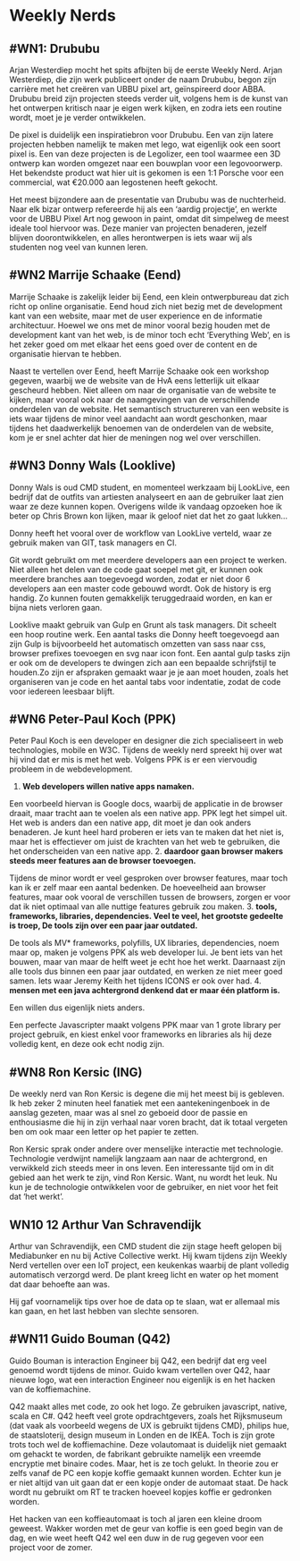 # Weekly Nerds

## #WN1: Drububu
Arjan Westerdiep mocht het spits afbijten bij de eerste Weekly Nerd. Arjan Westerdiep, die zijn werk publiceert onder de naam Drububu, begon zijn carrière met het creëren van UBBU pixel  art, geïnspireerd door ABBA. Drububu breid zijn projecten steeds verder uit, volgens hem is de kunst van het ontwerpen kritisch naar je eigen werk kijken, en zodra iets een routine wordt, moet je je verder ontwikkelen.

De pixel is duidelijk een inspiratiebron voor Drububu. Een van zijn latere projecten hebben namelijk te maken met lego, wat eigenlijk ook een soort pixel is. Een van deze projecten is de Legolizer, een tool waarmee een 3D ontwerp kan worden omgezet naar een bouwplan voor een legovoorwerp. Het bekendste product wat hier uit is gekomen is een 1:1 Porsche voor een commercial, wat €20.000 aan legostenen heeft gekocht.

Het meest bijzondere aan de presentatie van Drububu was de nuchterheid. Naar elk bizar ontwerp refereerde hij als een ‘aardig projectje’, en werkte voor de UBBU Pixel Art nog gewoon in paint, omdat dit simpelweg de meest ideale tool hiervoor was. Deze manier van projecten benaderen, jezelf blijven doorontwikkelen, en alles herontwerpen is iets waar wij als studenten nog veel van kunnen leren.

## #WN2 Marrije Schaake (Eend)
Marrije Schaake is zakelijk leider bij Eend, een klein ontwerpbureau dat zich richt op  online organisatie. Eend houd zich niet bezig met de development kant van een website, maar met de user experience en de informatie architectuur. Hoewel we ons met de minor vooral bezig houden met de development kant van het web, is de minor toch echt ‘Everything Web’, en is het zeker goed om met elkaar  het eens goed over de content en de organisatie hiervan te hebben.

Naast te vertellen over Eend, heeft Marrije Schaake ook een workshop gegeven, waarbij we de website van de HvA eens letterlijk uit elkaar gescheurd hebben. Niet alleen om naar de organisatie van de website te kijken, maar vooral ook naar de naamgevingen van de verschillende onderdelen van de website. Het semantisch structureren van een website is iets waar tijdens de minor veel aandacht aan wordt geschonken, maar tijdens het daadwerkelijk benoemen van de onderdelen van de website, kom je er snel achter dat hier de meningen nog wel over verschillen.

## #WN3 Donny Wals (Looklive)
Donny Wals is oud CMD student, en momenteel werkzaam bij LookLive, een bedrijf dat de outfits van artiesten analyseert en aan de gebruiker laat zien waar ze deze kunnen kopen. Overigens wilde ik vandaag opzoeken hoe ik beter op Chris Brown kon lijken, maar ik geloof niet dat het zo gaat lukken…

Donny heeft het vooral over de workflow van LookLive verteld, waar ze gebruik maken van GIT, task managers en CI.

Git wordt gebruikt om met meerdere developers aan een project te werken. Niet alleen het delen van de code gaat soepel met git, er kunnen ook meerdere branches aan toegevoegd worden, zodat er niet door 6 developers aan een master code gebouwd wordt. Ook de history is erg handig. Zo kunnen fouten gemakkelijk teruggedraaid worden, en kan er bijna niets verloren gaan.

Looklive maakt gebruik van Gulp en Grunt als task managers. Dit scheelt een hoop routine werk. Een aantal tasks die Donny heeft toegevoegd aan zijn Gulp is bijvoorbeeld het automatisch omzetten van sass naar css, browser prefixes toevoegen en svg naar icon font. Een aantal gulp tasks zijn er ook om de developers te dwingen zich aan een bepaalde schrijfstijl te houden.Zo zijn er afspraken gemaakt waar je je aan moet houden, zoals het organiseren van je code en het aantal tabs voor indentatie, zodat de code voor iedereen leesbaar blijft.

## #WN6 Peter-Paul Koch (PPK)
Peter Paul Koch is een developer en designer die zich specialiseert in web technologies, mobile en W3C. Tijdens de weekly nerd spreekt hij over wat hij vind dat er mis is met het web. Volgens PPK is er een viervoudig probleem in de webdevelopment. 

1. **Web developers willen native apps namaken.**

Een voorbeeld hiervan is Google docs, waarbij de applicatie in de browser draait, maar tracht aan te voelen als een native app. PPK legt het simpel uit. Het web is anders dan een native app, dit moet je dan ook anders benaderen. Je kunt heel hard proberen er iets van te maken dat het niet is,  maar het is effectiever om juist de krachten van het web te gebruiken, die het onderscheiden van een native app.
2. **daardoor gaan browser makers steeds meer features aan de browser toevoegen.**

Tijdens de minor wordt er veel gesproken over browser features, maar toch kan ik er zelf maar een aantal bedenken. De hoeveelheid aan browser features, maar ook vooral de verschillen tussen de browsers, zorgen er voor dat ik niet optimaal van alle nuttige features gebruik zou maken.
3. **tools, frameworks, libraries, dependencies. Veel te veel, het grootste gedeelte is troep, De tools zijn over een paar jaar outdated.**

De tools als MV* frameworks, polyfills, UX libraries, dependencies, noem maar op, maken je volgens PPK als web developer lui. Je bent iets van het bouwen, maar van maar de helft weet je echt hoe het werkt. Daarnaast zijn alle tools dus binnen een paar jaar outdated, en werken ze niet meer goed samen. Iets waar Jeremy Keith het tijdens ICONS er ook over had.
4. **mensen met een java achtergrond denkend dat er maar één platform is.**

Een willen dus eigenlijk niets anders.

Een perfecte Javascripter maakt volgens PPK maar van 1 grote library per project gebruik, en kiest enkel voor frameworks en libraries als hij deze volledig kent, en deze ook echt nodig zijn.

## #WN8 Ron Kersic (ING)
De weekly nerd van Ron Kersic is degene die mij het meest bij is gebleven. 
Ik heb zeker 2 minuten heel fanatiek met een aantekeningenboek in de aanslag gezeten, maar was al snel zo geboeid door de passie en enthousiasme die hij in zijn verhaal naar voren bracht, dat ik totaal vergeten ben om ook maar een letter op het papier te zetten.

Ron Kersic sprak onder andere over menselijke interactie met technologie. Technologie verdwijnt namelijk langzaam aan naar de achtergrond, en verwikkeld zich steeds meer in ons leven. Een interessante tijd om in dit gebied aan het werk te zijn, vind Ron Kersic. Want, nu wordt het leuk. Nu kun je de technologie ontwikkelen voor de gebruiker, en niet voor het feit dat ‘het werkt’.

## WN10 12 Arthur Van Schravendijk
Arthur van Schravendijk, een CMD student die zijn stage heeft gelopen bij Mediabunker en nu bij Active Collective werkt. Hij kwam tijdens zijn Weekly Nerd vertellen over een IoT project, een keukenkas waarbij de plant volledig automatisch verzorgd werd. De plant kreeg licht en water op het moment dat daar behoefte aan was.

Hij gaf voornamelijk tips over hoe de data op te slaan, wat er allemaal mis kan gaan, en het last hebben van slechte sensoren.


## #WN11 Guido Bouman (Q42)
Guido Bouman is interaction Engineer bij Q42, een bedrijf dat erg veel genoemd wordt tijdens de minor. Guido kwam vertellen over Q42, haar nieuwe logo, wat een interaction Engineer nou eigenlijk is en het hacken van de koffiemachine.

Q42 maakt alles met code, zo ook het logo. Ze gebruiken javascript, native, scala en C#. Q42 heeft veel grote opdrachtgevers, zoals het Rijksmuseum (dat vaak als voorbeeld wegens de UX is gebruikt tijdens CMD), philips hue, de staatsloterij, design museum in Londen en de IKEA. 
Toch is zijn grote trots toch wel de koffiemachine. Deze volautomaat is duidelijk niet gemaakt om gehackt te worden, de fabrikant gebruikte namelijk een vreemde encryptie met binaire codes.
Maar, het is ze toch gelukt. In theorie zou er zelfs vanaf de PC een kopje koffie gemaakt kunnen worden. Echter kun je er niet altijd van uit gaan dat er een kopje onder de automaat staat. 
De hack wordt nu gebruikt om RT te tracken hoeveel kopjes koffie er gedronken worden.

Het hacken van een koffieautomaat is toch al jaren een kleine droom geweest. Wakker worden met de geur van koffie is een goed begin van de dag, en wie weet heeft Q42 wel een duw in de rug gegeven voor een project voor de zomer.

